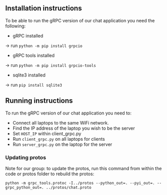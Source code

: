 ## Installation instructions

To be able to run the gRPC version of our chat application you need the following:

* gRPC installed

-> run `python -m pip install grpcio`

* gRPC tools installed

-> run `python -m pip install grpcio-tools`

* sqlite3 installed

-> run `pip install sqlite3`

## Running instructions

To run the gRPC version of our chat application you need to:

* Connect all laptops to the same WiFi network.
* Find the IP address of the laptop you wish to be the server
* Set `HOST_IP` within client_grpc.py
* Run `client_grpc.py` on all laptops for clients
* Run `server_grpc.py` on the laptop for the server

### Updating protos

Note for our group: to update the protos, run this command from within the code or protos folder to rebuild the protos:

```python -m grpc_tools.protoc -I../protos --python_out=. --pyi_out=. --grpc_python_out=. ../protos/chat.proto```